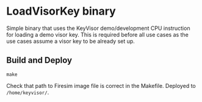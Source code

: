 # LoadVisorKey binary
Simple binary that uses the KeyVisor demo/development CPU instruction for loading a demo visor key.
This is required before all use cases as the use cases assume a visor key to be already set up.

## Build and Deploy
`make`

Check that path to Firesim image file is correct in the Makefile.
Deployed to `/home/keyvisor/`.
